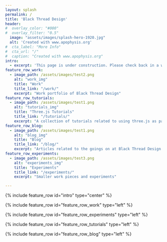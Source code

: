 ```yaml
---
layout: splash
permalink: /
title: 'Black Thread Design'
header:
#  overlay_color: "#000"
#  overlay_filter: "0.5"
  image: "assets/images/splash-hero-1920.jpg"
  alt: 'Created with www.apophysis.org'
#  cta_label: "More Info"
#  cta_url: "/"
#  caption: "Created with www.apophysis.org"
intro:
  - excerpt: 'This page is under construction. Please check back in a while.'
feature_row_work:
  - image_path: /assets/images/test2.png
    alt: "work_img"
    title: "Work"
    title_link: "/work/"
    excerpt: "Work portfolio of Black Thread Design"
feature_row_tutorials:
  - image_path: /assets/images/test1.png
    alt: "tutorials_img"
    title: "Three.js Tutorials"
    title_link: "/tutorials/"
    excerpt: "A collection of tutorials related to using three.js as part of a modern ES2015+ Javascript setup."
feature_row_blog:
  - image_path: /assets/images/test1.png
    alt: "blog_img"
    title: "Blog"
    title_link: "/blog/"
    excerpt: "Articles related to the goings on at Black Thread Design."
feature_row_experiments:
  - image_path: /assets/images/test3.png
    alt: "experiments_img"
    title: "Experiments"
    title_link: "/experiments/"
    excerpt: "Smaller work pieces and experiments"

---
```


{% include feature_row id="intro" type="center" %}

{% include feature_row id="feature_row_work" type="left" %}

{% include feature_row id="feature_row_experiments" type="left" %}

{% include feature_row id="feature_row_tutorials" type="left" %}

{% include feature_row id="feature_row_blog" type="left" %}
